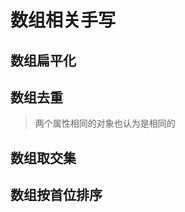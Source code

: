 # 数组相关手写

## 数组扁平化

<run-script codePath="knowledge-lib/js/算法/经典手写/数组相关/f1.js">
</run-script>

## 数组去重
> 两个属性相同的对象也认为是相同的

<run-script codePath="knowledge-lib/js/算法/经典手写/数组相关/f2.js">
</run-script>


## 数组取交集

## 数组按首位排序